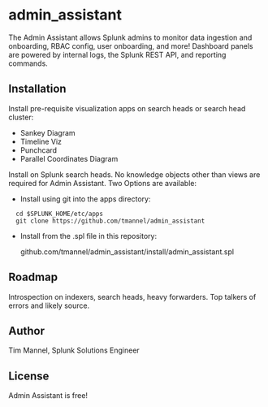 # admin_assistant
The Admin Assistant allows Splunk admins to monitor data ingestion and onboarding, RBAC config, user onboarding, and more! Dashboard panels are powered by internal logs, the Splunk REST API, and reporting commands.

## Installation
Install pre-requisite visualization apps on search heads or search head cluster:
- Sankey Diagram
- Timeline Viz
- Punchcard
- Parallel Coordinates Diagram

Install on Splunk search heads. No knowledge objects other than views are required for Admin Assistant. Two Options are available:

- Install using git into the apps directory:

```
  cd $SPLUNK_HOME/etc/apps
  git clone https://github.com/tmannel/admin_assistant
```
  
- Install from the .spl file in this repository:

  github.com/tmannel/admin_assistant/install/admin_assistant.spl

## Roadmap
Introspection on indexers, search heads, heavy forwarders. Top talkers of errors and likely source.

## Author
Tim Mannel, Splunk Solutions Engineer

## License
Admin Assistant is free!
